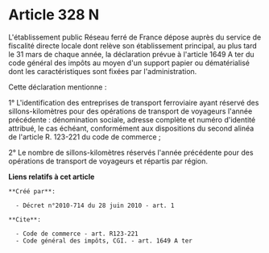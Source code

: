# Article 328 N

L'établissement public Réseau ferré de France dépose auprès du service de fiscalité directe locale dont relève son
établissement principal, au plus tard le 31 mars de chaque année, la déclaration prévue à l'article 1649 A ter du code
général des impôts au moyen d'un support papier ou dématérialisé dont les caractéristiques sont fixées par l'administration. 

Cette déclaration mentionne : 

1° L'identification des entreprises de transport ferroviaire ayant réservé des sillons-kilomètres pour des opérations de
transport de voyageurs l'année précédente : dénomination sociale, adresse complète et numéro d'identité attribué, le cas
échéant, conformément aux dispositions du second alinéa de l'article R. 123-221 du code de commerce ; 

2° Le nombre de sillons-kilomètres réservés l'année précédente pour des opérations de transport de voyageurs et répartis par
région.

**Liens relatifs à cet article**

	**Créé par**:

	  - Décret n°2010-714 du 28 juin 2010 - art. 1

	**Cite**:

	  - Code de commerce - art. R123-221
	  - Code général des impôts, CGI. - art. 1649 A ter
